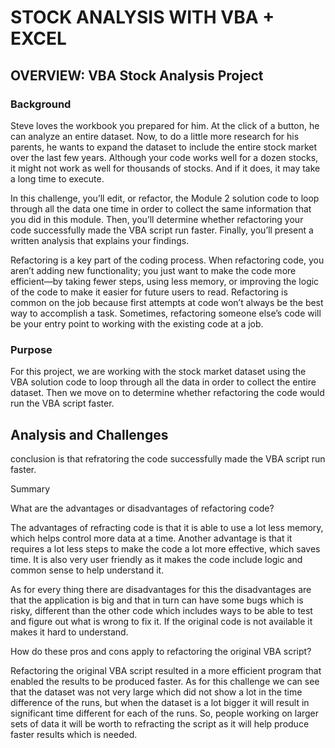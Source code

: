 # STOCK ANALYSIS WITH VBA + EXCEL

## OVERVIEW: VBA Stock Analysis Project

### Background
Steve loves the workbook you prepared for him. At the click of a button, he can analyze an entire dataset. Now, to do a little more research for his parents, he wants to expand the dataset to include the entire stock market over the last few years. Although your code works well for a dozen stocks, it might not work as well for thousands of stocks. And if it does, it may take a long time to execute.

In this challenge, you’ll edit, or refactor, the Module 2 solution code to loop through all the data one time in order to collect the same information that you did in this module. Then, you’ll determine whether refactoring your code successfully made the VBA script run faster. Finally, you’ll present a written analysis that explains your findings.

Refactoring is a key part of the coding process. When refactoring code, you aren’t adding new functionality; you just want to make the code more efficient—by taking fewer steps, using less memory, or improving the logic of the code to make it easier for future users to read. Refactoring is common on the job because first attempts at code won’t always be the best way to accomplish a task. Sometimes, refactoring someone else’s code will be your entry point to working with the existing code at a job.

### Purpose
For this project, we are working with the stock market dataset using the VBA solution code to loop through all the data in order to collect the entire dataset. Then we move on to determine whether refactoring the code would run the VBA script faster.

## Analysis and Challenges
conclusion is that refratoring the code successfully made the VBA script run faster.

Summary

What are the advantages or disadvantages of refactoring code?


The advantages of refracting code is that it is able to use a lot less memory, which helps control more data at a time. Another advantage is that it requires a lot less steps to make the code a lot more effective, which saves time. It is also very user friendly as it makes the code include logic and common sense to help understand it. 


As for every thing there are disadvantages for this the disadvantages are that the application is big and that in turn can have some bugs which is risky, different than the other code which includes ways to be able to test and figure out what is wrong to fix it. If the original code is not available it makes it hard to understand.

How do these pros and cons apply to refactoring the original VBA script?

Refactoring the original VBA script resulted in a more efficient program that enabled the results to be produced faster. As for this challenge we can see that the dataset was not very large which did not show a lot in the time difference of the runs, but when the dataset is a lot bigger it will result in significant time different for each of the runs. So, people working on larger sets of data it will be worth to refracting the script as it will help produce faster results which is needed. 
